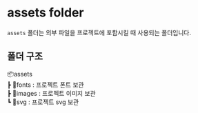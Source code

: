 # assets folder

`assets` 폴더는 외부 파일을 프로젝트에 포함시킬 때 사용되는 폴더입니다.

## 폴더 구조

📦assets  
┣ 📂fonts : 프로젝트 폰트 보관  
┣ 📂images : 프로젝트 이미지 보관  
┗ 📂svg : 프로젝트 svg 보관
